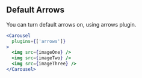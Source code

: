 ## Default Arrows
You can turn default arrows on, using arrows plugin.
```jsx render
<Carousel
  plugins={['arrows']}
>
  <img src={imageOne} />
  <img src={imageTwo} />
  <img src={imageThree} />
</Carousel>
```
